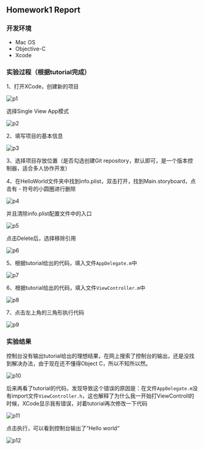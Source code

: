 ## Homework1 Report

###  开发环境

* Mac OS
* Objective-C
* Xcode

### 实验过程（根据tutorial完成）
1、打开XCode，创建新的项目

![p1](img/01.jpg)

选择Single View App模式

![p2](img/02.jpg)


2、填写项目的基本信息

![p3](img/03.jpg)


3、选择项目存放位置（是否勾选创建Git repository，默认即可，是一个版本控制器，适合多人协作开发）


4、在HelloWorld文件夹中找到info.plist，双击打开，找到Main.storyboard，点击有 - 符号的小圆圈进行删除

![p4](img/04.jpg)

并且清除info.plist配置文件中的入口

![p5](img/05.jpg)

点击Delete后，选择移除引用

![p6](img/06.jpg)


5、根据tutorial给出的代码，填入文件`AppDelegate.m`中

![p7](img/07.jpg)


6、根据tutorial给出的代码，填入文件`ViewController.m`中

![p8](img/08.jpg)


7、点击左上角的三角形执行代码

![p9](img/09.jpg)

### 实验结果
控制台没有输出tutorial给出的理想结果，在网上搜索了控制台的输出，还是没找到解决办法，由于现在还不懂得Object C，所以不知所以然。

![p10](img/problem.jpg)

后来再看了tutorial的代码，发现导致这个错误的原因是：在文件`AppDelegate.m`没有import文件`ViewController.h`，这也解释了为什么我一开始打ViewControll的时候，XCode显示我有错误，对着tutorial再次修改一下代码

![p11](img/slove.jpg)

点击执行，可以看到控制台输出了“Hello world”

![p12](img/outcome.jpg)
